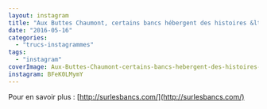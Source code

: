 ```yaml
---
layout: instagram
title: "Aux Buttes Chaumont, certains bancs hébergent des histoires &lt;3"
date: "2016-05-16"
categories: 
  - "trucs-instagrammes"
tags: 
  - "instagram"
coverImage: Aux-Buttes-Chaumont-certains-bancs-hebergent-des-histoires-lt3-httpsurlesbancs.com_.jpg
instagram: BFeK0LMymY
---
```


Pour en savoir plus : [http://surlesbancs.com/](http://surlesbancs.com/)

